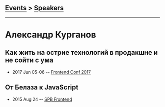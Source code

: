 ## [Events](../README.md) > [Speakers](../speakers.md)
---

# Александр Курганов

## Как жить на острие технологий в продакшне и не сойти с ума
- 2017 Jun 05-06 -- [Frontend Conf 2017](https://www.youtube.com/watch?v=i_U-kJbcE24)    
## От Белаза к JavaScript
- 2015 Aug 24 -- [SPB Frontend](https://vk.com/spb_frontend_meetup_250815?z=video-76088560_171407351%2Fe7b08d3a6ab27542c9%2Fpl_post_-76088560_470)    
